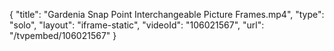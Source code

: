 {
    "title": "Gardenia Snap Point Interchangeable Picture Frames.mp4",
    "type": "solo",
    "layout": "iframe-static",
    "videoId": "106021567",
    "url": "\/tvpembed\/106021567"
}